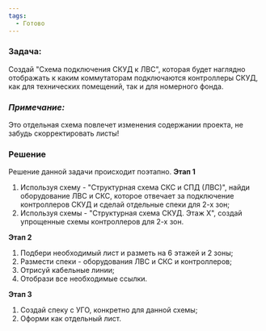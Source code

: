 ```yaml
---
tags:
  - Готово
---
```

### Задача:
Создай "Схема подключения СКУД к ЛВС", которая будет наглядно отображать к каким коммутаторам подключаются контроллеры СКУД, как для технических помещений, так и для номерного фонда.

### *Примечание:*
Это отдельная схема повлечет изменения содержании проекта, не забудь скорректировать листы!




### Решение
Решение данной задачи происходит поэтапно.
**Этап 1**
1. Используя схему - "Структурная схема СКС и СПД (ЛВС)", найди оборудование ЛВС и СКС, которое отвечает за подключение контроллеров СКУД и сделай отдельные спеки для 2-х зон;
2. Используя схемы - "Структурная схема СКУД. Этаж Х", создай упрощенные схемы контроллеров для 2-х зон.

**Этап 2**
1. Подбери необходимый лист и разметь на 6 этажей и 2 зоны;
2. Размести спеки - оборудования ЛВС и СКС и контроллеров;
3. Отрисуй кабельные линии;
4. Отобрази все необходимые ссылки.

**Этап 3**
1. Создай спеку с УГО, конкретно для данной схемы;
2. Оформи как отдельный лист.